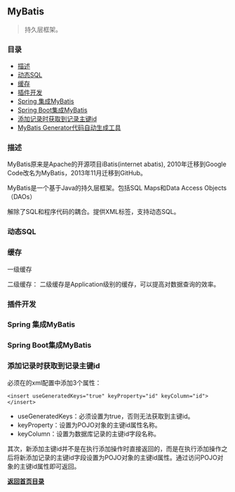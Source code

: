 ## MyBatis

> 持久层框架。	


### 目录
- [描述](#描述)
- [动态SQL](#动态SQL)
- [缓存](#缓存)
- [插件开发](#插件开发)
- [Spring 集成MyBatis](#Spring-集成MyBatis)
- [Spring Boot集成MyBatis](#Spring-Boot集成MyBatis)
- [添加记录时获取到记录主键id](#添加记录时获取到记录主键id)
- [MyBatis Generator代码自动生成工具](Mybatis-Generator.md)

### 描述

MyBatis原来是Apache的开源项目iBatis(internet abatis), 2010年迁移到Google Code改名为MyBatis，2013年11月迁移到GitHub。
	
MyBatis是一个基于Java的持久层框架。包括SQL Maps和Data Access Objects（DAOs）
	
解除了SQL和程序代码的耦合。提供XML标签，支持动态SQL。

### 动态SQL

### 缓存

一级缓存

二级缓存： 二级缓存是Application级别的缓存，可以提高对数据查询的效率。

### 插件开发

### Spring 集成MyBatis

### Spring Boot集成MyBatis

### 添加记录时获取到记录主键id

必须在<insert>的xml配置中添加3个属性：
```text
<insert useGeneratedKeys="true" keyProperty="id" keyColumn="id"></insert>
```
- useGeneratedKeys：必须设置为true，否则无法获取到主键id。
- keyProperty：设置为POJO对象的主键id属性名称。
- keyColumn：设置为数据库记录的主键id字段名称。

其次，新添加主键id并不是在执行添加操作时直接返回的，而是在执行添加操作之后将新添加记录的主键id字段设置为POJO对象的主键id属性。通过访问POJO对象的主键id属性即可返回。

[**返回首页目录**](../../README.md)